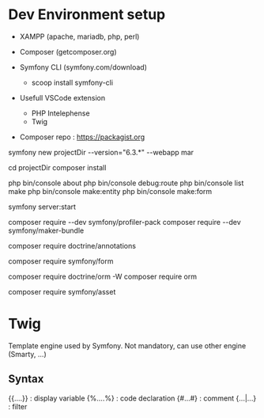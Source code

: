 # Dev Environment setup
<!-- Download -->
- XAMPP (apache, mariadb, php, perl)
- Composer (getcomposer.org)
- Symfony CLI (symfony.com/download)
    - scoop install symfony-cli

- Usefull VSCode extension
  - PHP Intelephense
  - Twig

- Composer repo : https://packagist.org


<!-- Create Symfony project from scratch --> 
symfony new projectDir --version="6.3.*" --webapp mar

<!-- Create Symfony project from existing source -->
cd projectDir
composer install

<!-- Display information about project -->
php bin/console about
php bin/console debug:route 
php bin/console list make
php bin/console make:entity
php bin/console make:form

<!-- Local dev server -->
symfony server:start

<!-- Add Symfony Profiler feature -->
composer require --dev symfony/profiler-pack
composer require --dev symfony/maker-bundle

<!-- Route via annotation -->
composer require doctrine/annotations

<!-- Form -->
composer require symfony/form

<!-- Doctrine -->
composer require doctrine/orm -W
composer require orm

<!-- url generation & versioning of web assets-->
composer require symfony/asset

# Twig
Template engine used by Symfony.
Not mandatory, can use other engine (Smarty, ...)

## Syntax
{{....}} : display variable
{%....%} : code declaration
{#...#} : comment
{...|...} : filter
